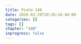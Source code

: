 ```yaml
---
title: Psalm 140
date: 2020-03-28T20:26:16-04:00
categories: []
tags: []
chapter: "140"
inprogress: false
---
```


